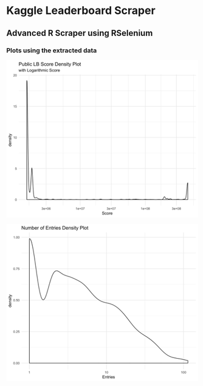 # Kaggle Leaderboard Scraper
## Advanced R Scraper using RSelenium

### Plots using the extracted data

![score_density](score_density.png)

![entries_density](entries_density.png)